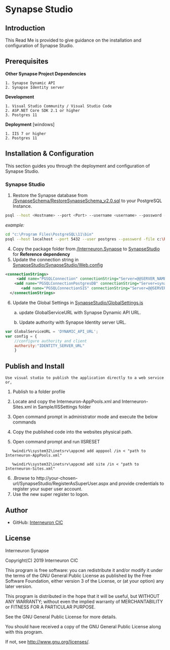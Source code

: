 # Synapse Studio

## Introduction

This Read Me is provided to give guidance on the installation and configuration of Synapse Studio.


## Prerequisites

**Other Synapse Project Dependencies**

```
1. Synapse Dynamic API
2. Synapse Identity server
```

**Development**

```
1. Visual Studio Community / Visual Studio Code
2. ASP.NET Core SDK 2.1 or higher
3. Postgres 11
```

**Deployment** [windows]

```
1. IIS 7 or higher
2. Postgres 11
```

## Installation & Configuration

This section guides you through the deployment and configuration of Synapse Studio.

### Synapse Studio

1. Restore the Synapse database from [/SynapseSchema/RestoreSynapseSchema_v2.0.sql](/SynapseSchema/RestoreSynapseSchema_v2.0.sql) to your PostgreSQL Instance.

```sh
psql --host <Hostname> --port <Port> --username <username> --password --file <path to RestoreSynapseSchema_v2.0.sql>
```

  *example:*

```sh
cd "c:\Program Files\PostgreSQL\11\bin"
psql --host localhost --port 5432 --user postgres --password -file c:\RestoreSynapseSchema_v2.0.sql

```

4. Copy the package folder from [/Interneuron.Synapse](/Interneuron.Synapse) to  [SynapseStudio](/Interneuron.Synapse/SynapseStudio)  for **Reference dependency**
5. Update the connection string in [SynapseStudio/SynapseStudio/Web.config](/SynapseStudio/SynapseStudio/Web.config)

```xml
<connectionStrings>
     <add name="PGSQLConnection" connectionString="Server=@@SERVER_NAME@@;Port=5432;User Id=@@USER_NAME@@;Password=@@PASSWORD@@;Database=synapse;" />
    <add name="PGSQLConnectionPostgresDB" connectionString="Server=synapse-data-store.postgres.database.azure.com;User Id=XXXX@synapse-data-store;Password=XXXX;Database=postgres;Port=5432" />
       <add name="PGSQLConnectionSIS" connectionString="Server=@@SERVER_NAME@@;Port=5432;User Id=@@USER_NAME@@;Password=@@PASSWORD@@;Database=SynapseIdentity;" />
  </connectionStrings>
```

6. Update the Global Settings in [SynapseStudio/GlobalSettings.js](/SynapseStudio/SynGlobalSettings.js)

   ​	a. update GlobalServiceURL with Synapse Dynamic API URL.

   ​	b. Update authority with  Synapse Identity server URL.

```js
var GlobalServiceURL = 'DYNAMIC_API_URL';
var config = {
    //configure authority and client    
    authority:"IDENTITY_SERVER_URL"
    }
```

## Publish and Install

```
Use visual studio to publish the application directly to a web service or,
```

1. Publish to a folder profile

2. Locate and copy the Interneuron-AppPools.xml and Interneuron-Sites.xml in Sample/IISSettings folder

3. Open command prompt in administrator mode and execute the below commands

4. Copy the published code into the websites physical path.

5. Open command prompt and run IISRESET


```
   %windir%\system32\inetsrv\appcmd add apppool /in < "path to Interneuron-AppPools.xml"

   %windir%\system32\inetsrv\appcmd add site /in < "path to  Interneuron-Sites.xml"
```

6. .Browse to http://your-chosen-url/SynapseStudio/RegisterAsSuperUser.aspx and provide credentials to register your super user account.
7. Use the new super register to logon.

## Author

* GitHub: [Interneuron CIC](https://github.com/InterneuronCIC)

## License

Interneuron Synapse

Copyright(C) 2019  Interneuron CIC

This program is free software: you can redistribute it and/or modify it under the terms of the GNU General Public License as published by the Free Software Foundation, either version 3 of the License, or (at your option) any later version.

This program is distributed in the hope that it will be useful, but WITHOUT ANY WARRANTY; without even the implied warranty of MERCHANTABILITY or FITNESS FOR A PARTICULAR PURPOSE.

See the GNU General Public License for more details.

You should have received a copy of the GNU General Public License along with this program.

If not, see <http://www.gnu.org/licenses/>.
